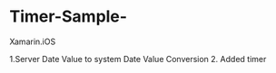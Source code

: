# Timer-Sample-
Xamarin.iOS 


1.Server Date Value to system Date Value Conversion
2. Added timer


